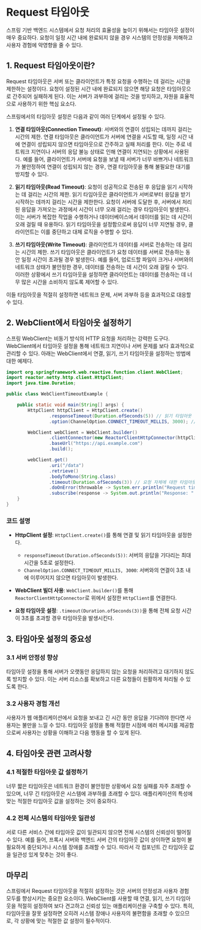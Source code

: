 # Request 타임아웃

스프링 기반 백엔드 시스템에서 요청 처리의 효율성을 높이기 위해서는 타임아웃 설정이 매우 중요하다. 요청이 일정 시간 내에 완료되지 않을 경우 시스템의 안정성을 저해하고 사용자 경험에 악영향을 줄 수 있다. 

## 1. Request 타임아웃이란?

Request 타임아웃은 서버 또는 클라이언트가 특정 요청을 수행하는 데 걸리는 시간을 제한하는 설정이다. 요청이 설정된 시간 내에 완료되지 않으면 해당 요청은 타임아웃으로 간주되어 실패하게 된다. 이는 서버가 과부하에 걸리는 것을 방지하고, 자원을 효율적으로 사용하기 위한 핵심 요소다.

스프링에서의 타임아웃 설정은 다음과 같이 여러 단계에서 설정될 수 있다.

1. **연결 타임아웃(Connection Timeout)**: 서버와의 연결이 성립되는 데까지 걸리는 시간의 제한. 연결 타임아웃은 클라이언트가 서버에 연결을 시도할 때, 일정 시간 내에 연결이 성립되지 않으면 타임아웃으로 간주하고 실패 처리를 한다. 이는 주로 네트워크 지연이나 서버의 응답 불능 상태로 인해 연결이 지연되는 상황에서 사용된다. 예를 들어, 클라이언트가 서버에 요청을 보낼 때 서버가 너무 바쁘거나 네트워크가 불안정하여 연결이 성립되지 않는 경우, 연결 타임아웃을 통해 불필요한 대기를 방지할 수 있다.

2. **읽기 타임아웃(Read Timeout)**: 요청이 성공적으로 전송된 후 응답을 읽기 시작하는 데 걸리는 시간의 제한. 읽기 타임아웃은 클라이언트가 서버로부터 응답을 받기 시작하는 데까지 걸리는 시간을 제한한다. 요청이 서버에 도달한 후, 서버에서 처리된 응답을 가져오는 과정에서 시간이 너무 오래 걸리는 경우 타임아웃이 발생한다. 이는 서버가 복잡한 작업을 수행하거나 데이터베이스에서 데이터를 읽는 데 시간이 오래 걸릴 때 유용하다. 읽기 타임아웃을 설정함으로써 응답이 너무 지연될 경우, 클라이언트는 이를 중단하고 대체 로직을 수행할 수 있다.

3. **쓰기 타임아웃(Write Timeout)**: 클라이언트가 데이터를 서버로 전송하는 데 걸리는 시간의 제한. 쓰기 타임아웃은 클라이언트가 요청 데이터를 서버로 전송하는 동안 일정 시간이 초과될 경우 발생한다. 예를 들어, 업로드할 파일이 크거나 서버와의 네트워크 상태가 불안정한 경우, 데이터를 전송하는 데 시간이 오래 걸릴 수 있다. 이러한 상황에서 쓰기 타임아웃을 설정하면 클라이언트는 데이터를 전송하는 데 너무 많은 시간을 소비하지 않도록 제어할 수 있다.

이들 타임아웃을 적절히 설정하면 네트워크 문제, 서버 과부하 등을 효과적으로 대응할 수 있다.

## 2. WebClient에서 타임아웃 설정하기

스프링 WebClient는 비동기 방식의 HTTP 요청을 처리하는 강력한 도구다. WebClient에서 타임아웃 설정을 통해 네트워크 지연이나 서버 문제를 보다 효과적으로 관리할 수 있다. 아래는 WebClient에서 연결, 읽기, 쓰기 타임아웃을 설정하는 방법에 대한 예제다.

```java
import org.springframework.web.reactive.function.client.WebClient;
import reactor.netty.http.client.HttpClient;
import java.time.Duration;

public class WebClientTimeoutExample {

    public static void main(String[] args) {
        HttpClient httpClient = HttpClient.create()
                .responseTimeout(Duration.ofSeconds(5)) // 읽기 타임아웃 설정
                .option(ChannelOption.CONNECT_TIMEOUT_MILLIS, 3000); // 연결 타임아웃 설정

        WebClient webClient = WebClient.builder()
                .clientConnector(new ReactorClientHttpConnector(httpClient))
                .baseUrl("https://api.example.com")
                .build();

        webClient.get()
                .uri("/data")
                .retrieve()
                .bodyToMono(String.class)
                .timeout(Duration.ofSeconds(3)) // 요청 자체에 대한 타임아웃 설정
                .doOnError(throwable -> System.err.println("Request timed out: " + throwable.getMessage()))
                .subscribe(response -> System.out.println("Response: " + response));
    }
}
```

### 코드 설명

- **HttpClient 설정**: `HttpClient.create()`를 통해 연결 및 읽기 타임아웃을 설정한다.

  - `responseTimeout(Duration.ofSeconds(5))`: 서버의 응답을 기다리는 최대 시간을 5초로 설정한다.
  - `ChannelOption.CONNECT_TIMEOUT_MILLIS, 3000`: 서버와의 연결이 3초 내에 이루어지지 않으면 타임아웃이 발생한다.

- **WebClient 빌더 사용**: `WebClient.builder()`를 통해 `ReactorClientHttpConnector`로 위에서 설정한 `HttpClient`를 연결한다.

- **요청 타임아웃 설정**: `.timeout(Duration.ofSeconds(3))`을 통해 전체 요청 시간이 3초를 초과할 경우 타임아웃을 발생시킨다.

## 3. 타임아웃 설정의 중요성

### 3.1 서버 안정성 향상

타임아웃 설정을 통해 서버가 오랫동안 응답하지 않는 요청을 처리하려고 대기하지 않도록 방지할 수 있다. 이는 서버 리소스를 확보하고 다른 요청들이 원활하게 처리될 수 있도록 한다.

### 3.2 사용자 경험 개선

사용자가 웹 애플리케이션에서 요청을 보내고 긴 시간 동안 응답을 기다려야 한다면 사용자는 불만을 느낄 수 있다. 타임아웃 설정을 통해 적절한 시점에 에러 메시지를 제공함으로써 사용자는 상황을 이해하고 다음 행동을 할 수 있게 된다.

## 4. 타임아웃 관련 고려사항

### 4.1 적절한 타임아웃 값 설정하기

너무 짧은 타임아웃은 네트워크 환경이 불안정한 상황에서 요청 실패를 자주 초래할 수 있으며, 너무 긴 타임아웃은 시스템에 과부하를 초래할 수 있다. 애플리케이션의 특성에 맞는 적절한 타임아웃 값을 설정하는 것이 중요하다.

### 4.2 전체 시스템의 타임아웃 일관성

서로 다른 서비스 간에 타임아웃 값이 일관되지 않으면 전체 시스템의 신뢰성이 떨어질 수 있다. 예를 들어, 프록시 서버와 백엔드 서버 간의 타임아웃 값이 상이하면 요청이 불필요하게 중단되거나 시스템 장애를 초래할 수 있다. 따라서 각 컴포넌트 간 타임아웃 값을 일관성 있게 맞추는 것이 좋다.

## 마무리

스프링에서 Request 타임아웃을 적절히 설정하는 것은 서버의 안정성과 사용자 경험 모두를 향상시키는 중요한 요소이다. WebClient를 사용할 때 연결, 읽기, 쓰기 타임아웃을 적절히 설정하여 보다 견고하고 신뢰성 있는 애플리케이션을 구축할 수 있다. 특히, 타임아웃을 잘못 설정하면 오히려 시스템 장애나 사용자의 불편함을 초래할 수 있으므로, 각 상황에 맞는 적절한 값 설정이 필수적이다.

